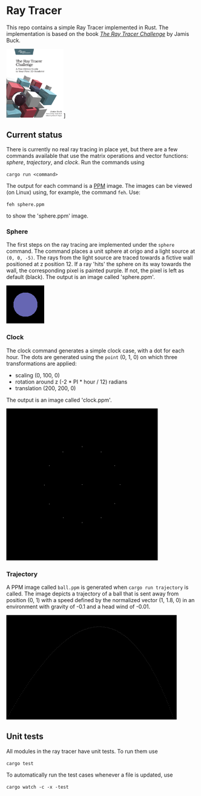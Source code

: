 # Ray Tracer

This repo contains a simple Ray Tracer implemented in Rust. The implementation
is based on the book [*The Ray Tracer Challenge*](http://raytracerchallenge.com/)
by Jamis Buck.

[<img src="doc/bookcover.jpg" width="30%" height="30%" />](http://raytracerchallenge.com/)]

## Current status

There is currently no real ray tracing in place yet, but there are a few
commands available that use the matrix operations and vector functions:
*sphere*, *trajectory*, and *clock*. Run the commands using

`cargo run <command>`

The output for each command is a [PPM](https://en.wikipedia.org/wiki/Netpbm) image.
The images can be viewed (on Linux) using, for example, the command `feh`. Use:

`feh sphere.ppm`

to show the 'sphere.ppm' image.

### Sphere

The first steps on the ray tracing are implemented under the `sphere` command.
The command places a unit sphere at origo and a light source at `(0, 0, -5)`.
The rays from the light source are traced towards a fictive wall positioned at
z position 12. If a ray 'hits' the sphere on its way towards the wall, the
corresponding pixel is painted purple. If not, the pixel is left as default
(black). The output is an image called 'sphere.ppm'.

![Sphere](doc/sphere.png)


### Clock

The clock command generates a simple clock case, with a dot for each hour. The
dots are generated using the `point` (0, 1, 0) on which three transformations
are applied:

* scaling (0, 100, 0)
* rotation around z (-2 * PI * hour / 12) radians
* translation (200, 200, 0)

The output is an image called 'clock.ppm'.

![Clock](doc/clock.png)

### Trajectory

A PPM image called `ball.ppm` is generated when `cargo run trajectory` is called. The
image depicts a trajectory of a ball that is sent away from position (0, 1)
with a speed defined by the normalized vector (1, 1.8, 0) in an environment
with gravity of -0.1 and a head wind of -0.01.

![Ball trajectory](doc/ball.png)

## Unit tests

All modules in the ray tracer have unit tests. To run them use

`cargo test`

To automatically run the test cases whenever a file is updated, use

`cargo watch -c -x -test`
